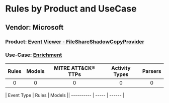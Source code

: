 Rules by Product and UseCase
============================
Vendor: Microsoft
-----------------
### Product: [Event Viewer - FileShareShadowCopyProvider](../ds_microsoft_event_viewer_-_fileshareshadowcopyprovider.md)
### Use-Case: [Enrichment](../../../../UseCases/uc_enrichment.md)

| Rules | Models | MITRE ATT&CK® TTPs | Activity Types | Parsers |
|:-----:|:------:|:------------------:|:--------------:|:-------:|
|   0   |   0    |         0          |       0        |    0    |

| Event Type | Rules | Models || ---------- | ----- | ------ |
